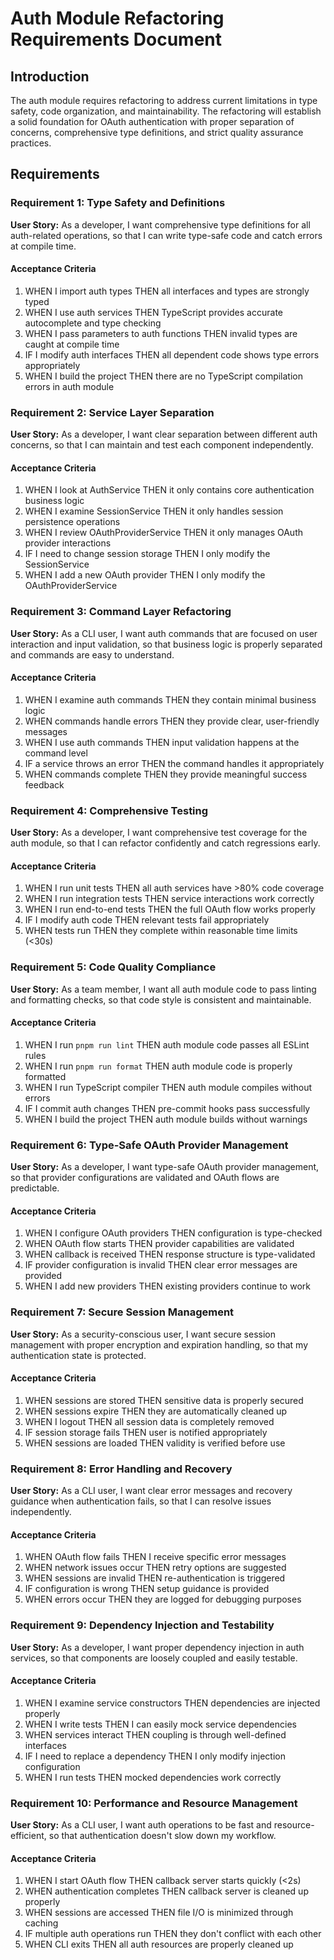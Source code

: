 # Auth Module Refactoring Requirements Document

## Introduction

The auth module requires refactoring to address current limitations in type safety, code organization, and maintainability. The refactoring will establish a solid foundation for OAuth authentication with proper separation of concerns, comprehensive type definitions, and strict quality assurance practices.

## Requirements

### Requirement 1: Type Safety and Definitions

**User Story:** As a developer, I want comprehensive type definitions for all auth-related operations, so that I can write type-safe code and catch errors at compile time.

#### Acceptance Criteria

1. WHEN I import auth types THEN all interfaces and types are strongly typed
2. WHEN I use auth services THEN TypeScript provides accurate autocomplete and type checking
3. WHEN I pass parameters to auth functions THEN invalid types are caught at compile time
4. IF I modify auth interfaces THEN all dependent code shows type errors appropriately
5. WHEN I build the project THEN there are no TypeScript compilation errors in auth module

### Requirement 2: Service Layer Separation

**User Story:** As a developer, I want clear separation between different auth concerns, so that I can maintain and test each component independently.

#### Acceptance Criteria

1. WHEN I look at AuthService THEN it only contains core authentication business logic
2. WHEN I examine SessionService THEN it only handles session persistence operations
3. WHEN I review OAuthProviderService THEN it only manages OAuth provider interactions
4. IF I need to change session storage THEN I only modify the SessionService
5. WHEN I add a new OAuth provider THEN I only modify the OAuthProviderService

### Requirement 3: Command Layer Refactoring

**User Story:** As a CLI user, I want auth commands that are focused on user interaction and input validation, so that business logic is properly separated and commands are easy to understand.

#### Acceptance Criteria

1. WHEN I examine auth commands THEN they contain minimal business logic
2. WHEN commands handle errors THEN they provide clear, user-friendly messages
3. WHEN I use auth commands THEN input validation happens at the command level
4. IF a service throws an error THEN the command handles it appropriately
5. WHEN commands complete THEN they provide meaningful success feedback

### Requirement 4: Comprehensive Testing

**User Story:** As a developer, I want comprehensive test coverage for the auth module, so that I can refactor confidently and catch regressions early.

#### Acceptance Criteria

1. WHEN I run unit tests THEN all auth services have >80% code coverage
2. WHEN I run integration tests THEN service interactions work correctly
3. WHEN I run end-to-end tests THEN the full OAuth flow works properly
4. IF I modify auth code THEN relevant tests fail appropriately
5. WHEN tests run THEN they complete within reasonable time limits (<30s)

### Requirement 5: Code Quality Compliance

**User Story:** As a team member, I want all auth module code to pass linting and formatting checks, so that code style is consistent and maintainable.

#### Acceptance Criteria

1. WHEN I run `pnpm run lint` THEN auth module code passes all ESLint rules
2. WHEN I run `pnpm run format` THEN auth module code is properly formatted
3. WHEN I run TypeScript compiler THEN auth module compiles without errors
4. IF I commit auth changes THEN pre-commit hooks pass successfully
5. WHEN I build the project THEN auth module builds without warnings

### Requirement 6: Type-Safe OAuth Provider Management

**User Story:** As a developer, I want type-safe OAuth provider management, so that provider configurations are validated and OAuth flows are predictable.

#### Acceptance Criteria

1. WHEN I configure OAuth providers THEN configuration is type-checked
2. WHEN OAuth flow starts THEN provider capabilities are validated
3. WHEN callback is received THEN response structure is type-validated
4. IF provider configuration is invalid THEN clear error messages are provided
5. WHEN I add new providers THEN existing providers continue to work

### Requirement 7: Secure Session Management

**User Story:** As a security-conscious user, I want secure session management with proper encryption and expiration handling, so that my authentication state is protected.

#### Acceptance Criteria

1. WHEN sessions are stored THEN sensitive data is properly secured
2. WHEN sessions expire THEN they are automatically cleaned up
3. WHEN I logout THEN all session data is completely removed
4. IF session storage fails THEN user is notified appropriately
5. WHEN sessions are loaded THEN validity is verified before use

### Requirement 8: Error Handling and Recovery

**User Story:** As a CLI user, I want clear error messages and recovery guidance when authentication fails, so that I can resolve issues independently.

#### Acceptance Criteria

1. WHEN OAuth flow fails THEN I receive specific error messages
2. WHEN network issues occur THEN retry options are suggested
3. WHEN sessions are invalid THEN re-authentication is triggered
4. IF configuration is wrong THEN setup guidance is provided
5. WHEN errors occur THEN they are logged for debugging purposes

### Requirement 9: Dependency Injection and Testability

**User Story:** As a developer, I want proper dependency injection in auth services, so that components are loosely coupled and easily testable.

#### Acceptance Criteria

1. WHEN I examine service constructors THEN dependencies are injected properly
2. WHEN I write tests THEN I can easily mock service dependencies
3. WHEN services interact THEN coupling is through well-defined interfaces
4. IF I need to replace a dependency THEN I only modify injection configuration
5. WHEN I run tests THEN mocked dependencies work correctly

### Requirement 10: Performance and Resource Management

**User Story:** As a CLI user, I want auth operations to be fast and resource-efficient, so that authentication doesn't slow down my workflow.

#### Acceptance Criteria

1. WHEN I start OAuth flow THEN callback server starts quickly (<2s)
2. WHEN authentication completes THEN callback server is cleaned up properly
3. WHEN sessions are accessed THEN file I/O is minimized through caching
4. IF multiple auth operations run THEN they don't conflict with each other
5. WHEN CLI exits THEN all auth resources are properly cleaned up

